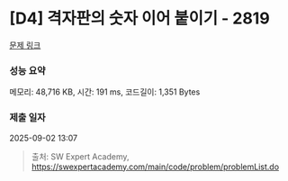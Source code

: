 # [D4] 격자판의 숫자 이어 붙이기 - 2819 

[문제 링크](https://swexpertacademy.com/main/code/problem/problemDetail.do?contestProbId=AV7I5fgqEogDFAXB) 

### 성능 요약

메모리: 48,716 KB, 시간: 191 ms, 코드길이: 1,351 Bytes

### 제출 일자

2025-09-02 13:07



> 출처: SW Expert Academy, https://swexpertacademy.com/main/code/problem/problemList.do